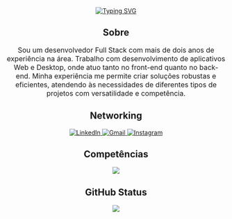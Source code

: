 <div align="center">
    <a href="https://git.io/typing-svg">
     <img src="https://readme-typing-svg.demolab.com?font=Fira+Code&pause=1000&color=2A1AF7&background=FF000000&center=true&vCenter=true&width=435&lines=Tony+Guerra" alt="Typing SVG" />
    </a>
    <h2>Sobre</h2>
    <p style="font-size: medium;">
 Sou um desenvolvedor Full Stack com mais de dois anos de experiência na área. Trabalho com desenvolvimento de aplicativos Web e Desktop, onde atuo tanto no front-end quanto no back-end. Minha experiência me permite criar soluções robustas e eficientes, atendendo às necessidades de diferentes tipos de projetos com versatilidade e competência.
    </p>
</div>
<div style="display: inline_block" align="center">
    <h2>Networking</h2>
    <a href="https://www.linkedin.com/in/anthony-guerra-968322226" target="_blank">
        <img src="https://img.shields.io/badge/LinkedIn-0077B5?style=for-the-badge&logo=linkedin&logoColor=white" alt="LinkedIn">
    </a>
    <a href="mailto:guerra.anthony122@gmail.com" target="_blank">
        <img src="https://img.shields.io/badge/-Gmail-%23333?style=for-the-badge&logo=gmail&logoColor=white" alt="Gmail">
    </a>
    <a href="https://instagram.com/tonyguerra.dev" target="_blank">
        <img src="https://img.shields.io/badge/-Instagram-%23E4405F?style=for-the-badge&logo=instagram&logoColor=white" alt="Instagram">
    </a>
</div>
<div style="display: inline_block" align="center">
    <h2>Competências</h2>
    <a href="#">
        <img src="https://skillicons.dev/icons?i=java,spring,kotlin,javascript,nodejs,php,laravel,c,cpp,cs,dotnet,git,github&theme=dark">
    </a>
</div>
<div align="center">
    <h2>GitHub Status</h2>
    <a href="https://github.com/TonyGuerra122">
        <img src="https://github-readme-stats.vercel.app/api/top-langs/?username=TonyGuerra122&hide=css,scss,html&theme=tokyonight">
    </a>
</div>
